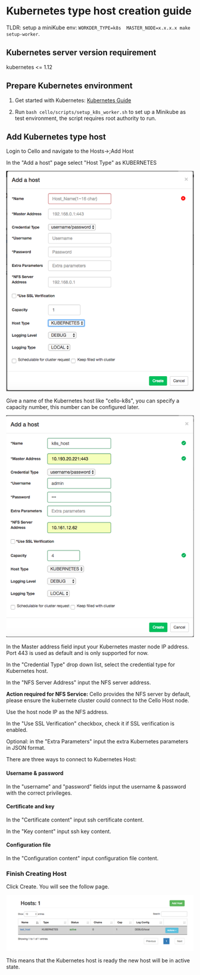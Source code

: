 # Kubernetes type host creation guide

TLDR: setup a miniKube env: `WORKDER_TYPE=k8s  MASTER_NODE=x.x.x.x make setup-worker`.

## Kubernetes server version requirement
kubernetes <= 1.12

## Prepare Kubernetes environment

1. Get started with Kubernetes: [Kubernetes Guide](https://kubernetes.io/docs/user-journeys/users/application-developer/foundational/)

2. Run `bash cello/scripts/setup_k8s_worker.sh` to set up a Minikube as test environment, the script requires root authority to run.

## Add Kubernetes type host

Login to Cello and navigate to the Hosts->;Add Host

In the "Add a host" page select "Host Type" as KUBERNETES

 ![k8s-select](imgs/k8s-select.png)

Give a name of the Kubernetes host like "cello-k8s", you can specify a capacity number, this number can be configured later.

 ![k8s-setting](imgs/k8s-setting.png)

In the Master address field input your Kubernetes master node IP address. Port 443 is used as default and is only supported for now.

In the "Credential Type" drop down list, select the credential type for Kubernetes host.

In the "NFS Server Address" input the NFS server address.

**Action required for NFS Service:**
Cello provides the NFS server by default, please ensure the kubernete cluster could connect to the Cello Host node.

Use the host node IP as the NFS address.

In the "Use SSL Verification" checkbox, check it if SSL verification is enabled.

Optional: in the "Extra Parameters" input the extra Kubernetes parameters in JSON format.

There are three ways to connect to Kubernetes Host:
#### Username & password

In the "username" and "password" fields input the username & password with the correct privileges.

#### Certificate and key

In the "Certificate content" input ssh certificate content.

In the "Key content" input ssh key content.

#### Configuration file

In the "Configuration content" input configuration file content.

### Finish Creating Host

Click Create. You will see the follow page.

 ![vm active](imgs/k8s-active.png)

This means that the Kubernetes host is ready the new host will be in active state.

